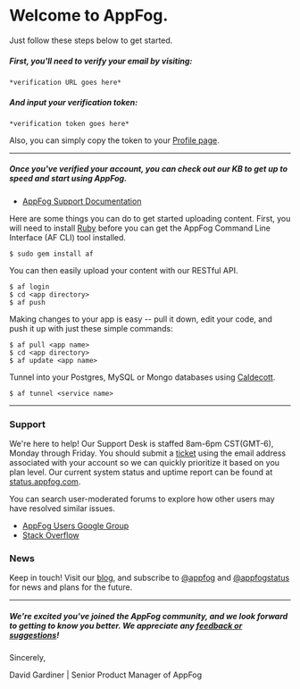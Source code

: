 # Welcome to AppFog.
Just follow these steps below to get started.
##### First, you'll need to verify your email by visiting:
```
*verification URL goes here*
```
##### And input your verification token:
```
*verification token goes here*
```
Also, you can simply copy the token to your [Profile page](https://console.appfog.com/#profile).
* * *
##### Once you've verified your account, you can check out our KB to get up to speed and start using AppFog.
* [AppFog Support Documentation](https://docs.appfog.com)

Here are some things you can do to get started uploading content. First, you will need to install [Ruby](https://www.ruby-lang.org/en/installation) before you can get the AppFog Command Line Interface (AF CLI) tool installed.

```
$ sudo gem install af
```
You can then easily upload your content with our RESTful API.

```
$ af login
$ cd <app directory>
$ af push
```
Making changes to your app is easy -- pull it down, edit your code, and push it up with just these simple commands:

```
$ af pull <app name>
$ cd <app directory>
$ af update <app name>
```
Tunnel into your Postgres, MySQL or Mongo databases using [Caldecott](https://rubygems.org/gems/caldecott).

```
$ af tunnel <service name>
```
* * *
### Support
We're here to help! Our Support Desk is staffed 8am-6pm CST(GMT-6), Monday through Friday. You should submit a [ticket](support.appfog.com) using the email address associated with your account so we can quickly prioritize it based on you plan level. Our current system status and uptime report can be found at [status.appfog.com](status.appfog.com).

You can search user-moderated forums to explore how other users may have resolved similar issues.
* [AppFog Users Google Group](https://groups.google.com/forum/#!forum/appfog-users)
* [Stack Overflow](http://stackoverflow.com/search?q=appfog)

### News
Keep in touch! Visit our [blog](http://blog.appfog.com), and subscribe to [@appfog](https://twitter.com/@appfog) and [@appfogstatus](https://twitter.com/AppFogStatus) for news and plans for the future.
* * *
##### We're excited you've joined the AppFog community, and we look forward to getting to know you better. We appreciate any [feedback or suggestions](feedback.appfog.com)!

Sincerely,

David Gardiner | Senior Product Manager of AppFog
